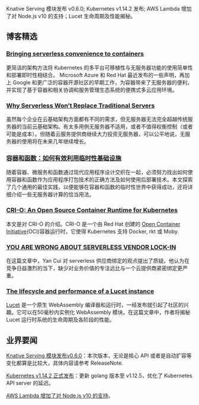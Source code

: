 Knative Serving 模块发布 v0.6.0; Kubernetes v1.14.2 发布; AWS Lambda 增加了对 Node.js v10 的支持；Lucet 生命周期及性能揭秘。

## 博客精选

### [Bringing serverless convenience to containers](https://diginomica.com/bringing-serverless-convenience-containers)

更简洁的架构方法将 Kubernetes 的多平台可移植性与无服务器功能的使用简单性和部署即时性相结合。 Microsoft Azure 和 Red Hat 最近发布的一些声明，再加上 Google 和更广泛的容器开源社区的早期工作，为容器带来了无服务器的便利，并实现了基于容器和相关协调和服务管理生态系统的便携式多云应用环境。

### [Why Serverless Won’t Replace Traditional Servers](https://www.business2community.com/tech-gadgets/why-serverless-wont-replace-traditional-servers-02199041)

虽然每个企业在云基础架构方面都有不同的需求，但无服务器无法完全超越传统服务器的当前云基础架构。有太多用例无服务器不适用，或者不值得权衡控制（或者可能是成本）。但随着云服务提供商继续大力投资无服务器，可以公平地说，无服务器的使用将在未来几年继续增长。

### [容器和函数：如何有效利用临时性基础设施](https://www.infoq.cn/article/iCow9Pfcj7cWwg_9eeHa)

随着容器、微服务和函数通过现代应用程序设计交织在一起，必须努力找出如何使用容器和函数作为应用程序打包技术的正确方法及如何使用后部署技术。本文探索了几个通用的最佳实践，以便能够在容器和函数的临时性世界中获得成功，还将详细介绍一些无服务器计算的恰当用法。

### [CRI-O: An Open Source Container Runtime for Kubernetes](https://www.infoq.com/news/2019/05/cri-o-kubernetes-runtime)

本文是对 CRI-O 的介绍。CRI-O 是一个由 Red Hat 创建的 [Open Container Initiative](https://www.opencontainers.org/)(OCI)容器运行时，它使得 Kubernetes 支持 Docker, rkt 或 Moby.

### [YOU ARE WRONG ABOUT SERVERLESS VENDOR LOCK-IN](https://lumigo.io/blog/you-are-wrong-about-serverless-vendor-lock-in/)

在这篇文章中，Yan Cui 对 serverless 供应商绑定的观点提出了质疑。他认为在竞争日益激烈的当下，缺少对业务价值的专注远比与一个云提供商紧密绑定更严重。

### [The lifecycle and performance of a Lucet instance](https://www.fastly.com/blog/lucet-performance-and-lifecycle)

[Lucet](https://www.fastly.com/blog/announcing-lucet-fastly-native-webassembly-compiler-runtime) 是一个原生 WebAssembly 编译器和运行时，一经发布就引起了社区的兴趣。它可以在50毫秒内实例化 WebAssembly 模块。在这篇文章中，作者将揭秘 Lucet 运行时系统的生命周期及各阶段的性能。

## 业界要闻

[Knative Serving 模块发布v0.6.0](https://github.com/knative/serving/releases/tag/v0.6.0)：本次版本，无论是核心 API 或者是自动扩容等变化都算是比较大，具体内容请参考 ReleaseNote.

[Kubernetes v1.14.2 正式发布](https://groups.google.com/forum/#!topic/kubernetes-announce/NihkvaordbE)：更新 golang 版本至 v1.12.5，优化了 Kubernetes API server 的延迟。

[AWS Lambda 增加了对 Node.js v10 的支持](https://aws.amazon.com/cn/about-aws/whats-new/2019/05/aws_lambda_adds_support_for_node_js_v10/)。